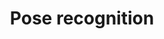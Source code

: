 ---
title: Pose recognition
definition: > 
 Lorem ipsum dolor sit amet, consectetur adipiscing elit. Aliquam sit amet nibh commodo, tristique magna vitae, aliquam justo. Cras eu odio sed lacus convallis aliquam. Quisque lacinia purus velit, nec aliquet orci volutpat nec. Vivamus quis tristique turpis. Maecenas ut feugiat justo. Sed egestas porta dolor in pellentesque. Pellentesque posuere quis ligula at egestas. Mauris varius neque et volutpat eleifend. Vestibulum at hendrerit metus. Duis nisl tortor, dictum eget aliquam id, pellentesque a lacus. Pellentesque molestie, ex ut aliquet gravida, nibh ante congue mauris, in aliquet orci lorem sagittis magna. Aliquam sem est, finibus eu orci in, pulvinar malesuada est. Integer in mauris tempus, feugiat nulla eu, commodo dui

link_url: http://xxxxxxxx.com
link_title: The art of pose recognition

pros: |
 * Duis nisl tortor, dictum eget aliquam id, pellentesque a lacus. Pellentesque molestie, ex ut aliquet gravida, nibh ante congue mauris, in aliquet orci lorem sagittis magna. 
 * Lorem ipsum dolor sit amet, consectetur adipiscing elit. Aliquam sit amet nibh commodo, tristique magna vitae, aliquam justo
 * Aliquam sem est, finibus eu orci in, pulvinar malesuada est. Integer in mauris tempus, feugiat nulla eu, commodo dui.

cons: |
 * Aliquam sit amet nibh commodo, tristique magna vitae, aliquam justo. Cras eu odio sed lacus convallis aliquam. 
 * Cras eu odio sed lacus convallis aliquam. Quisque lacinia purus velit, nec aliquet orci volutpat nec.
 * Vivamus quis tristique turpis. Maecenas ut feugiat justo. Sed egestas porta dolor in pellentesque.


# Dont' change this
# layout:  ficha
---